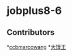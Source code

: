 # jobplus8-6

## Contributors

*[ccbmarcowang](https://github.com/ccbmarcowang)
*[大馍王](https://github.com/myday56)
